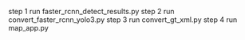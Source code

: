 step 1
run faster_rcnn_detect_results.py
step 2
run convert_faster_rcnn_yolo3.py
step 3
run convert_gt_xml.py
step 4
run map_app.py